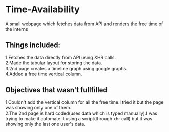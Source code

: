 # Time-Availability
A small webpage which fetches data from API and renders the free time of the interns
## Things included:
1.Fetches the data directly from API using XHR calls.<br />
2.Made the tabular layout for storing the data.<br />
3.2nd page creates a timeline graph using google graphs.<br />
4.Added a free time vertical column.<br />

## Objectives that wasn't fullfilled
1.Couldn't add the vertical column for all the free time.I tried it but the page was showing only one of them.<br />
2.The 2nd page is hard coded(uses data which is typed manually).I was trying to make it automate it using a script(through xhr call) but it was showing only the last one user's data.
